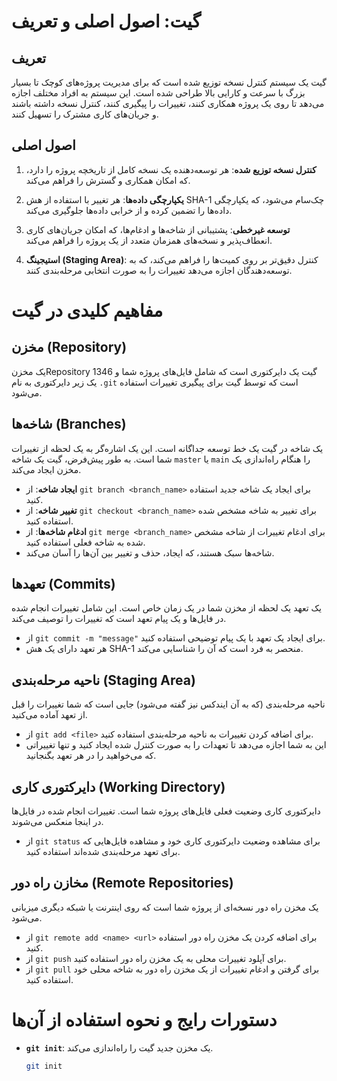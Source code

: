 # گیت: اصول اصلی و تعریف

## تعریف
گیت یک سیستم کنترل نسخه توزیع شده است که برای مدیریت پروژه‌های کوچک تا بسیار بزرگ با سرعت و کارایی بالا طراحی شده است. این سیستم به افراد مختلف اجازه می‌دهد تا روی یک پروژه همکاری کنند، تغییرات را پیگیری کنند، کنترل نسخه داشته باشند و جریان‌های کاری مشترک را تسهیل کنند.

## اصول اصلی
1. **کنترل نسخه توزیع شده**: هر توسعه‌دهنده یک نسخه کامل از تاریخچه پروژه را دارد، که امکان همکاری و گسترش را فراهم می‌کند.
2. **یکپارچگی داده‌ها**: هر تغییر با استفاده از هش SHA-1 چک‌سام می‌شود، که یکپارچگی داده‌ها را تضمین کرده و از خرابی داده‌ها جلوگیری می‌کند.
3. **توسعه غیرخطی**: پشتیبانی از شاخه‌ها و ادغام‌ها، که امکان جریان‌های کاری انعطاف‌پذیر و نسخه‌های همزمان متعدد از یک پروژه را فراهم می‌کند.

4. **استیجینگ (Staging Area)**: کنترل دقیق‌تر بر روی کمیت‌ها را فراهم می‌کند، که به توسعه‌دهندگان اجازه می‌دهد تغییرات را به صورت انتخابی مرحله‌بندی کنند.

# مفاهیم کلیدی در گیت

## مخزن (Repository)
یک مخزنRepository 
1346
گیت یک دایرکتوری است که شامل فایل‌های پروژه شما و یک زیر دایرکتوری به نام `.git` است که توسط گیت برای پیگیری تغییرات استفاده می‌شود.

## شاخه‌ها (Branches)
یک شاخه در گیت یک خط توسعه جداگانه است. این یک اشاره‌گر به یک لحظه از تغییرات شما است. به طور پیش‌فرض، گیت یک شاخه `master` یا `main` را هنگام راه‌اندازی یک مخزن ایجاد می‌کند.

- **ایجاد شاخه**: از `git branch <branch_name>` برای ایجاد یک شاخه جدید استفاده کنید.
- **تغییر شاخه**: از `git checkout <branch_name>` برای تغییر به شاخه مشخص شده استفاده کنید.
- **ادغام شاخه‌ها**: از `git merge <branch_name>` برای ادغام تغییرات از شاخه مشخص شده به شاخه فعلی استفاده کنید.
- شاخه‌ها سبک هستند، که ایجاد، حذف و تغییر بین آن‌ها را آسان می‌کند.

## تعهدها (Commits)
یک تعهد یک لحظه از مخزن شما در یک زمان خاص است. این شامل تغییرات انجام شده در فایل‌ها و یک پیام تعهد است که تغییرات را توصیف می‌کند.

- از `git commit -m "message"` برای ایجاد یک تعهد با یک پیام توضیحی استفاده کنید.
- هر تعهد دارای یک هش SHA-1 منحصر به فرد است که آن را شناسایی می‌کند.

## ناحیه مرحله‌بندی (Staging Area)
ناحیه مرحله‌بندی (که به آن ایندکس نیز گفته می‌شود) جایی است که شما تغییرات را قبل از تعهد آماده می‌کنید.

- از `git add <file>` برای اضافه کردن تغییرات به ناحیه مرحله‌بندی استفاده کنید.
- این به شما اجازه می‌دهد تا تعهدات را به صورت کنترل شده ایجاد کنید و تنها تغییراتی که می‌خواهید را در هر تعهد بگنجانید.

## دایرکتوری کاری (Working Directory)
دایرکتوری کاری وضعیت فعلی فایل‌های پروژه شما است. تغییرات انجام شده در فایل‌ها در اینجا منعکس می‌شوند.

- از `git status` برای مشاهده وضعیت دایرکتوری کاری خود و مشاهده فایل‌هایی که برای تعهد مرحله‌بندی شده‌اند استفاده کنید.

## مخازن راه دور (Remote Repositories)
یک مخزن راه دور نسخه‌ای از پروژه شما است که روی اینترنت یا شبکه دیگری میزبانی می‌شود.

- از `git remote add <name> <url>` برای اضافه کردن یک مخزن راه دور استفاده کنید.
- از `git push` برای آپلود تغییرات محلی به یک مخزن راه دور استفاده کنید.
- از `git pull` برای گرفتن و ادغام تغییرات از یک مخزن راه دور به شاخه محلی خود استفاده کنید.

# دستورات رایج و نحوه استفاده از آن‌ها

- **`git init`**: یک مخزن جدید گیت را راه‌اندازی می‌کند.
  ```bash
  git init
